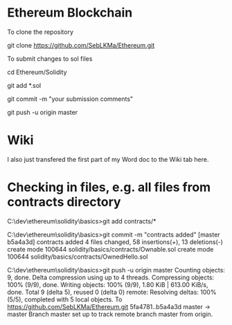 # Ethereum Blockchain

To clone the repository

git clone https://github.com/SebLKMa/Ethereum.git


To submit changes to sol files

cd Ethereum/Solidity

git add *.sol

git commit -m "your submission comments"

git push -u origin master

# Wiki
I also just transfered the first part of my Word doc to the Wiki tab here.

# Checking in files, e.g. all files from contracts directory
C:\dev\ethereum\solidity\basics>git add contracts/*

C:\dev\ethereum\solidity\basics>git commit -m "contracts added"
[master b5a4a3d] contracts added
 4 files changed, 58 insertions(+), 13 deletions(-)
 create mode 100644 solidity/basics/contracts/Ownable.sol
 create mode 100644 solidity/basics/contracts/OwnedHello.sol

C:\dev\ethereum\solidity\basics>git push -u origin master
Counting objects: 9, done.
Delta compression using up to 4 threads.
Compressing objects: 100% (9/9), done.
Writing objects: 100% (9/9), 1.80 KiB | 613.00 KiB/s, done.
Total 9 (delta 5), reused 0 (delta 0)
remote: Resolving deltas: 100% (5/5), completed with 5 local objects.
To https://github.com/SebLKMa/Ethereum.git
   5fa4781..b5a4a3d  master -> master
Branch master set up to track remote branch master from origin.

